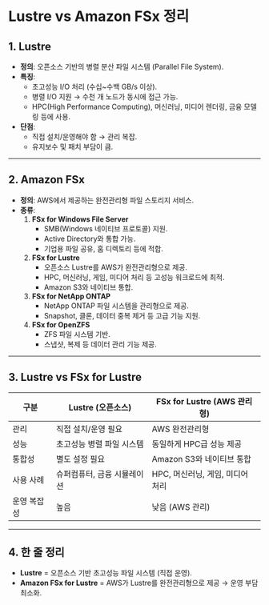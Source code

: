 # Lustre vs Amazon FSx 정리

## 1. Lustre
- **정의**: 오픈소스 기반의 병렬 분산 파일 시스템 (Parallel File System).
- **특징**:
  - 초고성능 I/O 처리 (수십~수백 GB/s 이상).
  - 병렬 I/O 지원 → 수천 개 노드가 동시에 접근 가능.
  - HPC(High Performance Computing), 머신러닝, 미디어 렌더링, 금융 모델링 등에 사용.
- **단점**:
  - 직접 설치/운영해야 함 → 관리 복잡.
  - 유지보수 및 패치 부담이 큼.

---

## 2. Amazon FSx
- **정의**: AWS에서 제공하는 완전관리형 파일 스토리지 서비스.
- **종류**:
  1. **FSx for Windows File Server**
     - SMB(Windows 네이티브 프로토콜) 지원.
     - Active Directory와 통합 가능.
     - 기업용 파일 공유, 홈 디렉토리 등에 적합.
  2. **FSx for Lustre**
     - 오픈소스 Lustre를 AWS가 완전관리형으로 제공.
     - HPC, 머신러닝, 게임, 미디어 처리 등 고성능 워크로드에 최적.
     - Amazon S3와 네이티브 통합.
  3. **FSx for NetApp ONTAP**
     - NetApp ONTAP 파일 시스템을 관리형으로 제공.
     - Snapshot, 클론, 데이터 중복 제거 등 고급 기능 지원.
  4. **FSx for OpenZFS**
     - ZFS 파일 시스템 기반.
     - 스냅샷, 복제 등 데이터 관리 기능 제공.

---

## 3. Lustre vs FSx for Lustre

| 구분 | **Lustre (오픈소스)** | **FSx for Lustre (AWS 관리형)** |
|------|-----------------------|--------------------------------|
| 관리 | 직접 설치/운영 필요 | AWS 완전관리형 |
| 성능 | 초고성능 병렬 파일 시스템 | 동일하게 HPC급 성능 제공 |
| 통합성 | 별도 설정 필요 | Amazon S3와 네이티브 통합 |
| 사용 사례 | 슈퍼컴퓨터, 금융 시뮬레이션 | HPC, 머신러닝, 게임, 미디어 처리 |
| 운영 복잡성 | 높음 | 낮음 (AWS 관리) |

---

## 4. 한 줄 정리
- **Lustre** = 오픈소스 기반 초고성능 파일 시스템 (직접 운영).  
- **Amazon FSx for Lustre** = AWS가 Lustre를 완전관리형으로 제공 → 운영 부담 최소화.
